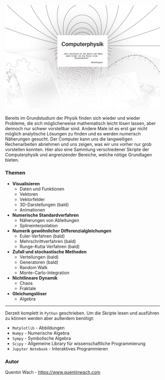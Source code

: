 ![png](./docs/Header.png)
---
Bereits im Grundstudium der Physik finden sich wieder und wieder Probleme, die sich möglicherweise mathematisch leicht lösen lassen, aber dennoch nur schwer vorstellbar sind. Andere Male ist es erst gar nicht möglich analytische Lösungen zu finden und es werden numerisch Näherungen gesucht. Der Computer kann uns die langweiligen Rechenarbeiten abnehmen und uns zeigen, was wir uns vorher nur grob vorstellen konnten. Hier also eine Sammlung verschiedener Skripte der Computerphysik und angrenzender Bereiche, welche nötige Grundlagen bieten.

### Themen
+ **Visualisieren**
    + Daten und Funktionen
    + Vektoren
    + Vektorfelder
    + 3D-Darstellungen (bald)
    + Animationen
+ **Numerische Standardverfahren**
    + Näherungen von Ableitungen
    + Splineinterpolation
+ **Numerik gewöhnlicher Differenzialgleichungen**
    + Euler-Verfahren (bald)
    + Mehrschrittverfahren (bald)
    + Runge-Kutta Verfahren (bald)
+ **Zufall und stochastische Methoden**
    + Verteilungen (bald)
    + Generatoren (bald)
    + Random Walk
    + Monte-Carlo-Integration
+ **Nichtlineare Dynamik**
    + Chaos
    + Fraktale
+ **Gleichungslöser**
    + Algebra

---

Derzeit komplett in `Python` geschrieben. Um die Skripte lesen und ausführen zu können werden aber außerdem benötigt:
+ `Matplotlib` - Abbildungen
+ `Numpy` - Numerische Algebra
+ `Sympy` - Symbolische Algebra
+ `Scipy` - Allgemeine Library für wissenschaftliche Programmierung
+ `Jupyter Notebook` - Interaktives Programmieren 

### Autor

Quentin Wach - https://www.quentinwach.com